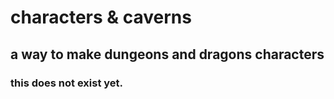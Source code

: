# characters & caverns
## a way to make dungeons and dragons characters
### this does not exist yet.
